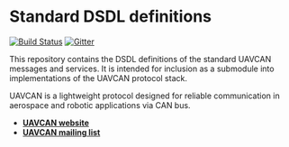 Standard DSDL definitions
=========================

[![Build Status](https://travis-ci.org/UAVCAN/dsdl.svg?branch=master)](https://travis-ci.org/UAVCAN/dsdl)
[![Gitter](https://img.shields.io/badge/gitter-join%20chat-green.svg)](https://gitter.im/UAVCAN/general)

This repository contains the DSDL definitions of the standard UAVCAN messages and services.
It is intended for inclusion as a submodule into implementations of the UAVCAN protocol stack.

UAVCAN is a lightweight protocol designed for reliable communication in aerospace and robotic applications via CAN bus.

* [**UAVCAN website**](http://uavcan.org)
* [**UAVCAN mailing list**](https://groups.noaa.io/forum/#!forum/uavcan)
